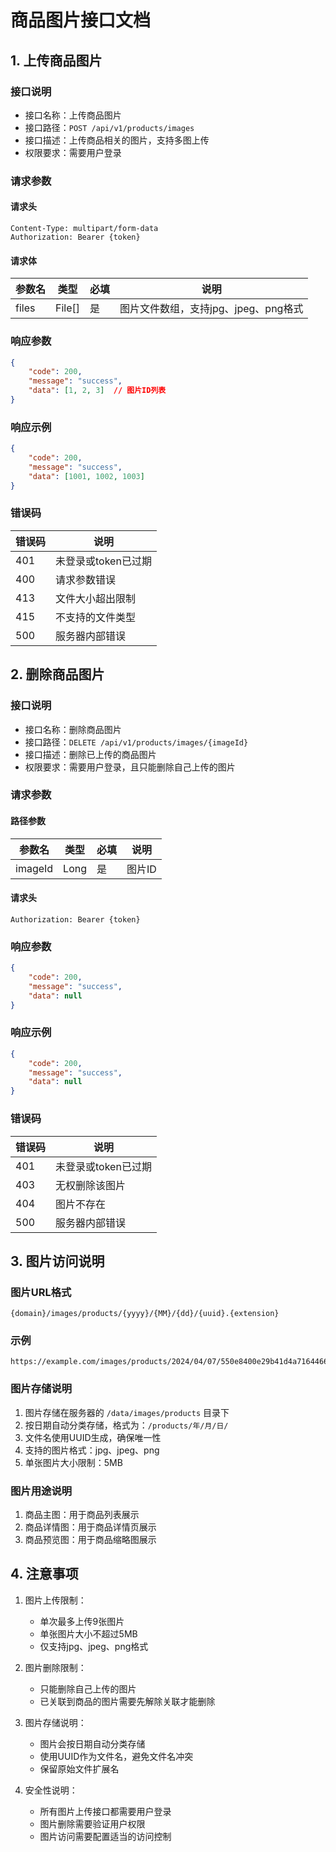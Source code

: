 # 商品图片接口文档

## 1. 上传商品图片

### 接口说明
- 接口名称：上传商品图片
- 接口路径：`POST /api/v1/products/images`
- 接口描述：上传商品相关的图片，支持多图上传
- 权限要求：需要用户登录

### 请求参数
#### 请求头
```
Content-Type: multipart/form-data
Authorization: Bearer {token}
```

#### 请求体
| 参数名 | 类型 | 必填 | 说明 |
|--------|------|------|------|
| files | File[] | 是 | 图片文件数组，支持jpg、jpeg、png格式 |

### 响应参数
```json
{
    "code": 200,
    "message": "success",
    "data": [1, 2, 3]  // 图片ID列表
}
```

### 响应示例
```json
{
    "code": 200,
    "message": "success",
    "data": [1001, 1002, 1003]
}
```

### 错误码
| 错误码 | 说明 |
|--------|------|
| 401 | 未登录或token已过期 |
| 400 | 请求参数错误 |
| 413 | 文件大小超出限制 |
| 415 | 不支持的文件类型 |
| 500 | 服务器内部错误 |

## 2. 删除商品图片

### 接口说明
- 接口名称：删除商品图片
- 接口路径：`DELETE /api/v1/products/images/{imageId}`
- 接口描述：删除已上传的商品图片
- 权限要求：需要用户登录，且只能删除自己上传的图片

### 请求参数
#### 路径参数
| 参数名 | 类型 | 必填 | 说明 |
|--------|------|------|------|
| imageId | Long | 是 | 图片ID |

#### 请求头
```
Authorization: Bearer {token}
```

### 响应参数
```json
{
    "code": 200,
    "message": "success",
    "data": null
}
```

### 响应示例
```json
{
    "code": 200,
    "message": "success",
    "data": null
}
```

### 错误码
| 错误码 | 说明 |
|--------|------|
| 401 | 未登录或token已过期 |
| 403 | 无权删除该图片 |
| 404 | 图片不存在 |
| 500 | 服务器内部错误 |

## 3. 图片访问说明

### 图片URL格式
```
{domain}/images/products/{yyyy}/{MM}/{dd}/{uuid}.{extension}
```

### 示例
```
https://example.com/images/products/2024/04/07/550e8400e29b41d4a716446655440000.jpg
```

### 图片存储说明
1. 图片存储在服务器的 `/data/images/products` 目录下
2. 按日期自动分类存储，格式为：`/products/年/月/日/`
3. 文件名使用UUID生成，确保唯一性
4. 支持的图片格式：jpg、jpeg、png
5. 单张图片大小限制：5MB

### 图片用途说明
1. 商品主图：用于商品列表展示
2. 商品详情图：用于商品详情页展示
3. 商品预览图：用于商品缩略图展示

## 4. 注意事项

1. 图片上传限制：
   - 单次最多上传9张图片
   - 单张图片大小不超过5MB
   - 仅支持jpg、jpeg、png格式

2. 图片删除限制：
   - 只能删除自己上传的图片
   - 已关联到商品的图片需要先解除关联才能删除

3. 图片存储说明：
   - 图片会按日期自动分类存储
   - 使用UUID作为文件名，避免文件名冲突
   - 保留原始文件扩展名

4. 安全性说明：
   - 所有图片上传接口都需要用户登录
   - 图片删除需要验证用户权限
   - 图片访问需要配置适当的访问控制 